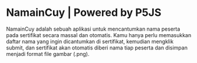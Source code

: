 # NamainCuy | Powered by P5JS

NamainCuy adalah sebuah aplikasi untuk mencantumkan nama peserta pada sertifikat secara massal dan otomatis. Kamu hanya perlu memasukkan daftar nama yang ingin dicantumkan di sertifikat, kemudian mengklik submit, dan sertifikat akan otomatis diberi nama tiap peserta dan disimpan menjadi format file gambar (.png).

